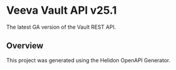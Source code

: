 # Veeva Vault API v25.1

The latest GA version of the Vault REST API.


## Overview
This project was generated using the Helidon OpenAPI Generator.
